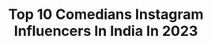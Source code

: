 ---
title: Top 10 Comedians Instagram Influencers In India In 2023
description: >-
  Find top comedians Instagram influencers in India in 2023. Most popular hashtags: #funnyvideos #comedy #funnymemes.
platform: Instagram
hits: 89
text_top: Discover the top-rated Instagram accounts on inBeat.
text_bottom: Our search engine aggregates 89 Instagram influencers like this in India for you to collaborate.
profiles:
  - username: "inaginasethi"
    fullname: >-
      Nagina Sethi
    bio: >-
      Comedian 📧 Mail For Sponsors/Collabs Private account- @varunsethi7 New Video 👇🏻
    location: "India"
    followers: 306121
    engagement: 1397
    commentsToLikes: 0.017457
    id: ck8weqbcjeg8i0j78jitfvqp2
    verified: false
    hashtags: "#tikiindia, #copied"
  - username: "mayadanzig"
    fullname: >-
      Maya Danzig
    bio: >-
      nyc & chicago actor/comedian TV/Film Rep: UCAA & @desantitalents
    location: "India"
    followers: 4332
    engagement: 1435
    commentsToLikes: 0.033372
    id: ckap1jyz1uusu0i78zva4no4x
    verified: false
    hashtags: "#teamjaney, #crownher"
  - username: "adarshanand111"
    fullname: >-
      Your Adarsh Anand
    bio: >-
      📩 Adarsh@brandzup.media • Creative Boy • Comedian (FunnyBoy) • Impressionist 🤘 • Anchor • Multi Workaholic कुछ भी करवा लो 😀
    location: "India"
    followers: 744707
    engagement: 560
    commentsToLikes: 0.013952
    id: ck8wf1z8bezpa0j78ps6u7fw9
    verified: false
    hashtags: "#reelkarofeelkaro, #adarshacting, #adarsh, #adarshno1"
  - username: "majidshahriarii"
    fullname: >-
      MAJID SHAHRIARI NIA
    bio: >-
      Official Instagram account of Majid Shahriari Iranian Actor TV/Theater/Cinema Comedian Actor #مجید_شهریاری
    location: "India"
    followers: 15479
    engagement: 921
    commentsToLikes: 0.047124
    id: ck6ug1gdx0e230j71b5yq4n1q
    verified: false
    hashtags: ""
  - username: "dread_shoodly_"
    fullname: >-
      Dread Shoodly
    bio: >-
      Musicians,blogger,actor,comedian SUBSCRIBE to the YouTube!
    location: "India"
    followers: 100850
    engagement: 166
    commentsToLikes: 0.081342
    id: ck6ub3ec978d30j71dsco3ojz
    verified: false
    hashtags: ""
  - username: "izabellamiko"
    fullname: >-
      Izabella Miko|Fun+Inspiration
    bio: >-
      HAPPINESS IS AN INSIDE JOB Coyote Ugly/Hunters/Deadwood Actress💋Comedian👯‍♀️Professional Optimist #mindfulness #funnymemes #dance#thehappynow
    location: "India"
    followers: 125699
    engagement: 608
    commentsToLikes: 0.022687
    id: ck0vuwg9amh5i0i19eziqvyjf
    verified: true
    hashtags: "#selfawareness, #realtalk, #instafunny, #funnyvids"
  - username: "ayye_pap"
    fullname: >-
      Cool Slim
    bio: >-
      Laugh now, laugh later | Standup Comedian🎤 Actor🎥 Writer📝 Director🎬 Management: @netourworth #AniyahMovie streaming on @amazonprimevideo 📽 MD to LA 📍
    location: "India"
    followers: 116841
    engagement: 347
    commentsToLikes: 0.063204
    id: ck8sxkfdchpzc0j78syiu5vgi
    verified: false
    hashtags: "#comedy, #jokes, #funnyvideos, #paptingafool"
  - username: "boom2funny"
    fullname: >-
      Boom2funny
    bio: >-
      Actor~Comedian~Director~Producer. Turn On Notifications😂 ME AND MY TEAM HERE TO SHOCK THE WORLD - Boom2funny LAUGH GANG
    location: "India"
    followers: 29889
    engagement: 399
    commentsToLikes: 0.040552
    id: ck5zvycsq55630i14c34a1wku
    verified: false
    hashtags: "#unk, #zombiedrill, #tupac, #california"
  - username: "officialsarahlouise"
    fullname: >-
      Sarah Louise (she/her)
    bio: >-
      87% leg | 10% rage | 3% lipstick 💋 Dancer | actor | comedian | model #lucyziegfield 🎩🐰✨ Sponsored @hottopic 33.2k on TikTok 😳 She/Her
    location: "India"
    followers: 6200
    engagement: 418
    commentsToLikes: 0.027187
    id: ck6ufib4qx81i0j71mp262k6o
    verified: false
    hashtags: "#oldfashionnotoldfashioned, #officialsarahlouise, #theoohtahdah, #boudoirphotography"
  - username: "bobby_henline"
    fullname: >-
      Bobby Henline
    bio: >-
      Motivational Speaker Comedian - Actor, CoFounder Bravo748- Bobby Henline Foundation “Forging Forward” #whatsstrongwithyou #gotburns #welldonecomedian
    location: "India"
    followers: 66420
    engagement: 169
    commentsToLikes: 0.031281
    id: ck0w1ljpmjy3k0i19d82042vi
    verified: true
    hashtags: "#gotburns, #welldonecomedian, #humor, #whatsstrongwithyou"
---